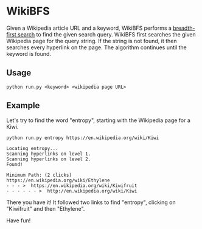 WikiBFS
=======

Given a Wikipedia article URL and a keyword, WikiBFS performs a [breadth-first search](https://en.wikipedia/wiki/Breadth-first_search) to find the given search query. WikiBFS first searches the given Wikipedia page for the query string. If the string is not found, it then searches every hyperlink on the page. The algorithm continues until the keyword is found.

Usage
------

	python run.py <keyword> <wikipedia page URL>

Example
-------

Let's try to find the word "entropy", starting with the Wikipedia page for a Kiwi. 

	python run.py entropy https://en.wikipedia.org/wiki/Kiwi

	Locating entropy...
	Scanning hyperlinks on level 1.
	Scanning hyperlinks on level 2.
	Found!
	
	Minimum Path: (2 clicks)
	https://en.wikipedia.org/wiki/Ethylene
	- - - >  https://en.wikipedia.org/wiki/Kiwifruit
	- - - - - - >  http://en.wikipedia.org/wiki/Kiwi

There you have it! It followed two links to find "entropy", clicking on "Kiwifruit" and then "Ethylene". 

Have fun!
